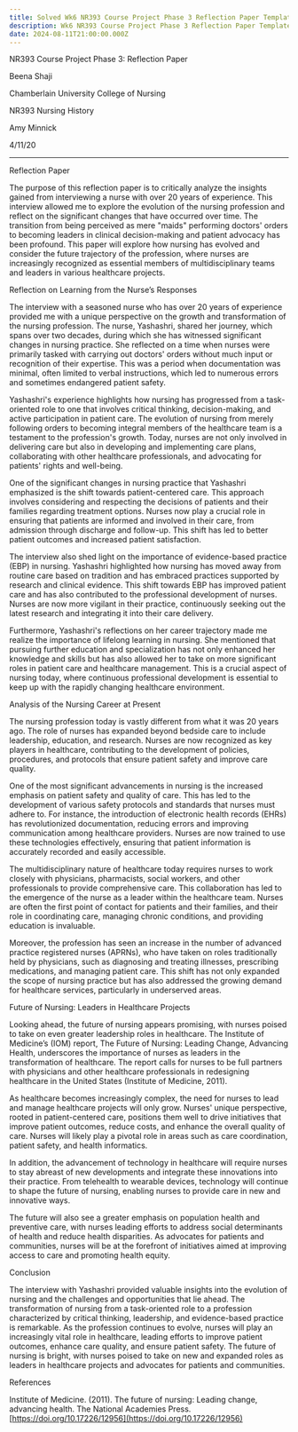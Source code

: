 ```yaml
---
title: Solved Wk6 NR393 Course Project Phase 3 Reflection Paper Template
description: Wk6 NR393 Course Project Phase 3 Reflection Paper Template
date: 2024-08-11T21:00:00.000Z
---
```


NR393 Course Project Phase 3: Reflection Paper

Beena Shaji

Chamberlain University College of Nursing

NR393 Nursing History

Amy Minnick

4/11/20

***

Reflection Paper

The purpose of this reflection paper is to critically analyze the insights gained from interviewing a nurse with over 20 years of experience. This interview allowed me to explore the evolution of the nursing profession and reflect on the significant changes that have occurred over time. The transition from being perceived as mere "maids" performing doctors' orders to becoming leaders in clinical decision-making and patient advocacy has been profound. This paper will explore how nursing has evolved and consider the future trajectory of the profession, where nurses are increasingly recognized as essential members of multidisciplinary teams and leaders in various healthcare projects.

Reflection on Learning from the Nurse’s Responses

The interview with a seasoned nurse who has over 20 years of experience provided me with a unique perspective on the growth and transformation of the nursing profession. The nurse, Yashashri, shared her journey, which spans over two decades, during which she has witnessed significant changes in nursing practice. She reflected on a time when nurses were primarily tasked with carrying out doctors' orders without much input or recognition of their expertise. This was a period when documentation was minimal, often limited to verbal instructions, which led to numerous errors and sometimes endangered patient safety.

Yashashri's experience highlights how nursing has progressed from a task-oriented role to one that involves critical thinking, decision-making, and active participation in patient care. The evolution of nursing from merely following orders to becoming integral members of the healthcare team is a testament to the profession's growth. Today, nurses are not only involved in delivering care but also in developing and implementing care plans, collaborating with other healthcare professionals, and advocating for patients' rights and well-being.

One of the significant changes in nursing practice that Yashashri emphasized is the shift towards patient-centered care. This approach involves considering and respecting the decisions of patients and their families regarding treatment options. Nurses now play a crucial role in ensuring that patients are informed and involved in their care, from admission through discharge and follow-up. This shift has led to better patient outcomes and increased patient satisfaction.

The interview also shed light on the importance of evidence-based practice (EBP) in nursing. Yashashri highlighted how nursing has moved away from routine care based on tradition and has embraced practices supported by research and clinical evidence. This shift towards EBP has improved patient care and has also contributed to the professional development of nurses. Nurses are now more vigilant in their practice, continuously seeking out the latest research and integrating it into their care delivery.

Furthermore, Yashashri's reflections on her career trajectory made me realize the importance of lifelong learning in nursing. She mentioned that pursuing further education and specialization has not only enhanced her knowledge and skills but has also allowed her to take on more significant roles in patient care and healthcare management. This is a crucial aspect of nursing today, where continuous professional development is essential to keep up with the rapidly changing healthcare environment.

Analysis of the Nursing Career at Present

The nursing profession today is vastly different from what it was 20 years ago. The role of nurses has expanded beyond bedside care to include leadership, education, and research. Nurses are now recognized as key players in healthcare, contributing to the development of policies, procedures, and protocols that ensure patient safety and improve care quality.

One of the most significant advancements in nursing is the increased emphasis on patient safety and quality of care. This has led to the development of various safety protocols and standards that nurses must adhere to. For instance, the introduction of electronic health records (EHRs) has revolutionized documentation, reducing errors and improving communication among healthcare providers. Nurses are now trained to use these technologies effectively, ensuring that patient information is accurately recorded and easily accessible.

The multidisciplinary nature of healthcare today requires nurses to work closely with physicians, pharmacists, social workers, and other professionals to provide comprehensive care. This collaboration has led to the emergence of the nurse as a leader within the healthcare team. Nurses are often the first point of contact for patients and their families, and their role in coordinating care, managing chronic conditions, and providing education is invaluable.

Moreover, the profession has seen an increase in the number of advanced practice registered nurses (APRNs), who have taken on roles traditionally held by physicians, such as diagnosing and treating illnesses, prescribing medications, and managing patient care. This shift has not only expanded the scope of nursing practice but has also addressed the growing demand for healthcare services, particularly in underserved areas.

Future of Nursing: Leaders in Healthcare Projects

Looking ahead, the future of nursing appears promising, with nurses poised to take on even greater leadership roles in healthcare. The Institute of Medicine’s (IOM) report, The Future of Nursing: Leading Change, Advancing Health, underscores the importance of nurses as leaders in the transformation of healthcare. The report calls for nurses to be full partners with physicians and other healthcare professionals in redesigning healthcare in the United States (Institute of Medicine, 2011).

As healthcare becomes increasingly complex, the need for nurses to lead and manage healthcare projects will only grow. Nurses' unique perspective, rooted in patient-centered care, positions them well to drive initiatives that improve patient outcomes, reduce costs, and enhance the overall quality of care. Nurses will likely play a pivotal role in areas such as care coordination, patient safety, and health informatics.

In addition, the advancement of technology in healthcare will require nurses to stay abreast of new developments and integrate these innovations into their practice. From telehealth to wearable devices, technology will continue to shape the future of nursing, enabling nurses to provide care in new and innovative ways.

The future will also see a greater emphasis on population health and preventive care, with nurses leading efforts to address social determinants of health and reduce health disparities. As advocates for patients and communities, nurses will be at the forefront of initiatives aimed at improving access to care and promoting health equity.

Conclusion

The interview with Yashashri provided valuable insights into the evolution of nursing and the challenges and opportunities that lie ahead. The transformation of nursing from a task-oriented role to a profession characterized by critical thinking, leadership, and evidence-based practice is remarkable. As the profession continues to evolve, nurses will play an increasingly vital role in healthcare, leading efforts to improve patient outcomes, enhance care quality, and ensure patient safety. The future of nursing is bright, with nurses poised to take on new and expanded roles as leaders in healthcare projects and advocates for patients and communities.

References

Institute of Medicine. (2011). The future of nursing: Leading change, advancing health. The National Academies Press. [https://doi.org/10.17226/12956](https://doi.org/10.17226/12956)
